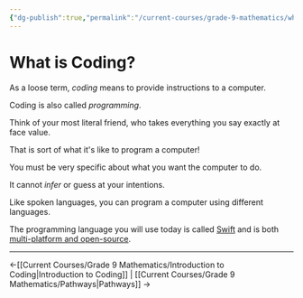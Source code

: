 ```yaml
---
{"dg-publish":true,"permalink":"/current-courses/grade-9-mathematics/what-is-coding/","dgHomeLink":false}
---
```


# What is Coding?

As a loose term, *coding* means to provide instructions to a computer.

Coding is also called *programming*.

Think of your most literal friend, who takes everything you say exactly at face value.

That is sort of what it's like to program a computer!

You must be very specific about what you want the computer to do.

It cannot *infer* or guess at your intentions.

Like spoken languages, you can program a computer using different languages.

The programming language you will use today is called [Swift](https://developer.apple.com/swift/) and is both [multi-platform and open-source](https://www.swift.org).

---

←[[Current Courses/Grade 9 Mathematics/Introduction to Coding|Introduction to Coding]] | [[Current Courses/Grade 9 Mathematics/Pathways|Pathways]] →